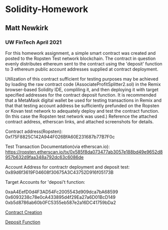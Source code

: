 # Solidity-Homework

## Matt Newkirk
### UW FinTech April 2021

For this homework assignment, a simple smart contract was created and posted to the Ropsten Test network blockchain. The contract in question evenly distributes ethereum sent to the contract using the 'deposit' function to 3 ethereum public account addresses supplied at contract deployment.

Utilization of this contract sufficient for testing purposes may be achieved by loading the raw contract code (AssociateProfitSplitter2.sol) in the Remix browser-based Solidity IDE, compliling it, and then deploying it with target specified addresses for the contract deposit function. It is recommended that a MetaMask digital wallet be used for testing transactions in Remix and that that testing account address be sufficiently prefunded on the Ropsten or Kovan test network to adequately deploy and test the contract function. (In this case the Ropsten test network was used.) Reference the attached contract address, etherscan links, and attached screenshots for details.

Contract address(Ropsten): 0xf75F8825C142A944F026BfA60E231687b77B7F0c

Test Transaction Documentation(via etherscan.io): https://ropsten.etherscan.io/tx/0x585f8da073477ab3057e188bd49e9652d8957b632d9faa348a792dc63c6086de

Account Address for contractr deployment and deposit test: 0x89d6f3619F04608f30675A3C43752D916f05173B

Target Accounts for 'deposi't function:

0xaA4EefD0d4F3AD54Fc2005543d909dca7bA68599
0x6093238c78e0cA433895d4f29Ea27a6D01BcD149
0xb5d8786ab60b0FC5355eb587e2a16DC41759bDa2

[Contract Creation](screenshots/contract_creation.jpg)

[Deposit Function](screenshots/deposit_function.jpg)
